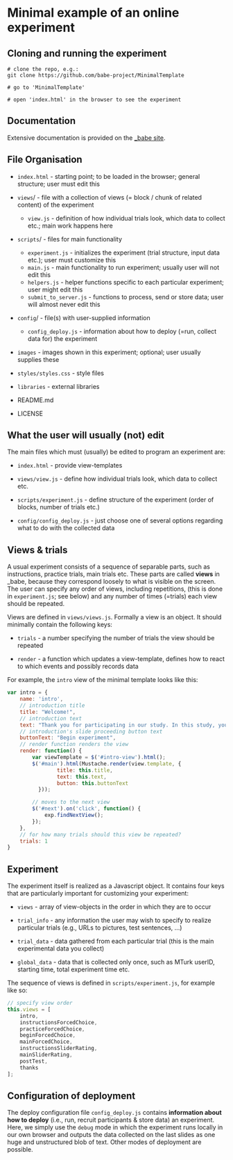# Minimal example of an online experiment

## Cloning and running the experiment

```
# clone the repo, e.g.:
git clone https://github.com/babe-project/MinimalTemplate

# go to 'MinimalTemplate'

# open 'index.html' in the browser to see the experiment
```

## Documentation

Extensive documentation is provided on the [_babe site](http://babe-project.github.io/babe_site/index.html).

## File Organisation

+ `index.html` - starting point; to be loaded in the browser; general structure; user must edit this

+ `views`/ - file with a collection of views (= block / chunk of related content) of the experiment
    + `view.js` - definition of how individual trials look, which data to collect etc.; main work happens here

+ `scripts`/ - files for main functionality
    + `experiment.js` - initializes the experiment (trial structure, input data etc.); user must customize this
    + `main.js` - main functionality to run experiment; usually user will not edit this
    + `helpers.js` - helper functions specific to each particular experiment; user might edit this
    + `submit_to_server.js` - functions to process, send or store data; user will almost never edit this

+ `config`/ - file(s) with user-supplied information
    + `config_deploy.js` - information about how to deploy (=run, collect data for) the experiment

+ `images` - images shown in this experiment; optional; user usually supplies these

+ `styles/styles.css`  - style files

+ `libraries`    - external libraries

+ README.md
+ LICENSE

## What the user will usually (not) edit

The main files which must (usually) be edited to program an experiment are: 

+ `index.html` - provide view-templates

+ `views/view.js` - define how individual trials look, which data to collect etc.

+ `scripts/experiment.js` - define structure of the experiment (order of blocks, number of trials etc.)

+ `config/config_deploy.js` - just choose one of several options regarding what to do with the collected data


## Views & trials

A usual experiment consists of a sequence of separable parts, such as instructions, practice trials, main trials etc. These parts are called **views** in _babe, because they correspond loosely to what is visible on the screen. The user can specify any order of views, including repetitions, (this is done in `experiment.js`; see below) and any number of times (=trials) each view should be repeated.

Views are defined in `views/views.js`. Formally a view is an object. It should minimally contain the following keys: 

+ `trials` - a number specifying the number of trials the view should be repeated

+ `render` - a function which updates a view-template, defines how to react to which events and possibly records data

For example, the `intro` view of the minimal template looks like this:

```javascript
var intro = {
    name: 'intro',
    // introduction title
    title: "Welcome!",
    // introduction text
    text: "Thank you for participating in our study. In this study, you will ...",
    // introduction's slide proceeding button text
    buttonText: "Begin experiment",
    // render function renders the view
    render: function() {
        var viewTemplate = $('#intro-view').html();
        $('#main').html(Mustache.render(view.template, {
                title: this.title,
                text: this.text,
                button: this.buttonText
          }));

        // moves to the next view
        $('#next').on('click', function() {
            exp.findNextView();
        });
    },
    // for how many trials should this view be repeated?
    trials: 1
}
```

## Experiment

The experiment itself is realized as a Javascript object. It contains four keys that are particularly important for customizing your experiment:

+ `views` - array of view-objects in the order in which they are to occur

+ `trial_info` - any information the user may wish to specify to realize particular trials (e.g., URLs to pictures, test sentences, ...)

+ `trial_data` - data gathered from each particular trial (this is the main experimental data you collect)

+ `global_data` - data that is collected only once, such as MTurk userID, starting time, total experiment time etc.

The sequence of views is defined in `scripts/experiment.js`, for example like so:

``` javascript
// specify view order
this.views = [
    intro,
    instructionsForcedChoice,
    practiceForcedChoice,
    beginForcedChoice,
    mainForcedChoice,
    instructionsSliderRating,
    mainSliderRating,
    postTest,
    thanks
];
```


## Configuration of deployment

The deploy configuration file `config_deploy.js` contains **information about how to deploy** (i.e., run, recruit participants & store data) an experiment. Here, we simply use the `debug` mode in which the experiment runs locally in our own browser and outputs the data collected on the last slides as one huge and unstructured blob of text. Other modes of deployment are possible.
